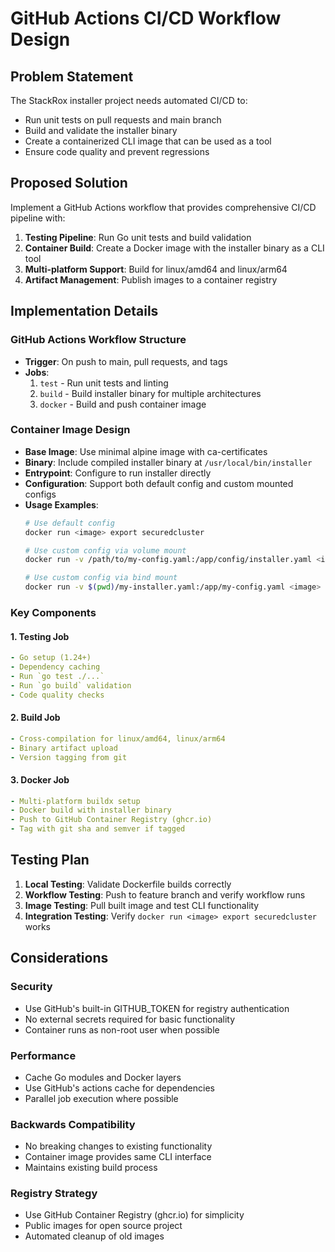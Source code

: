 # GitHub Actions CI/CD Workflow Design

## Problem Statement

The StackRox installer project needs automated CI/CD to:
- Run unit tests on pull requests and main branch
- Build and validate the installer binary
- Create a containerized CLI image that can be used as a tool
- Ensure code quality and prevent regressions

## Proposed Solution

Implement a GitHub Actions workflow that provides comprehensive CI/CD pipeline with:
1. **Testing Pipeline**: Run Go unit tests and build validation
2. **Container Build**: Create a Docker image with the installer binary as a CLI tool
3. **Multi-platform Support**: Build for linux/amd64 and linux/arm64
4. **Artifact Management**: Publish images to a container registry

## Implementation Details

### GitHub Actions Workflow Structure
- **Trigger**: On push to main, pull requests, and tags
- **Jobs**:
  1. `test` - Run unit tests and linting
  2. `build` - Build installer binary for multiple architectures  
  3. `docker` - Build and push container image

### Container Image Design
- **Base Image**: Use minimal alpine image with ca-certificates
- **Binary**: Include compiled installer binary at `/usr/local/bin/installer`
- **Entrypoint**: Configure to run installer directly
- **Configuration**: Support both default config and custom mounted configs
- **Usage Examples**:
  ```bash
  # Use default config
  docker run <image> export securedcluster
  
  # Use custom config via volume mount
  docker run -v /path/to/my-config.yaml:/app/config/installer.yaml <image> -conf /app/config/installer.yaml export securedcluster
  
  # Use custom config via bind mount
  docker run -v $(pwd)/my-installer.yaml:/app/my-config.yaml <image> -conf /app/my-config.yaml export securedcluster
  ```

### Key Components

#### 1. Testing Job
```yaml
- Go setup (1.24+)
- Dependency caching
- Run `go test ./...`
- Run `go build` validation
- Code quality checks
```

#### 2. Build Job
```yaml
- Cross-compilation for linux/amd64, linux/arm64
- Binary artifact upload
- Version tagging from git
```

#### 3. Docker Job  
```yaml
- Multi-platform buildx setup
- Docker build with installer binary
- Push to GitHub Container Registry (ghcr.io)
- Tag with git sha and semver if tagged
```

## Testing Plan

1. **Local Testing**: Validate Dockerfile builds correctly
2. **Workflow Testing**: Push to feature branch and verify workflow runs
3. **Image Testing**: Pull built image and test CLI functionality
4. **Integration Testing**: Verify `docker run <image> export securedcluster` works

## Considerations

### Security
- Use GitHub's built-in GITHUB_TOKEN for registry authentication
- No external secrets required for basic functionality
- Container runs as non-root user when possible

### Performance  
- Cache Go modules and Docker layers
- Use GitHub's actions cache for dependencies
- Parallel job execution where possible

### Backwards Compatibility
- No breaking changes to existing functionality
- Container image provides same CLI interface
- Maintains existing build process

### Registry Strategy
- Use GitHub Container Registry (ghcr.io) for simplicity
- Public images for open source project
- Automated cleanup of old images